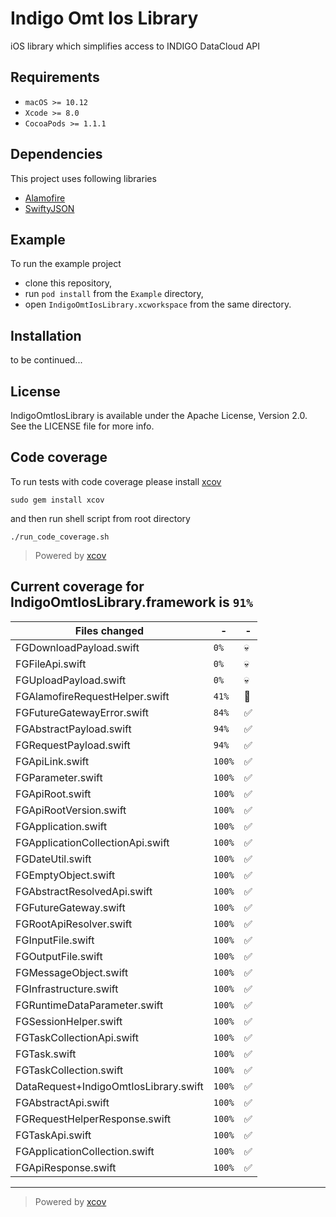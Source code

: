 
# Indigo Omt Ios Library

iOS library which simplifies access to INDIGO DataCloud API

## Requirements

- `macOS >= 10.12`
- `Xcode >= 8.0`
- `CocoaPods >= 1.1.1`

## Dependencies

This project uses following libraries
- [Alamofire](https://github.com/Alamofire/Alamofire)
- [SwiftyJSON](https://github.com/SwiftyJSON/SwiftyJSON)

## Example

To run the example project
- clone this repository,
- run `pod install` from the `Example` directory,
- open `IndigoOmtIosLibrary.xcworkspace` from the same directory.

## Installation

to be continued...

<!---
 ## Installation
 
 Indigo Omt Ios Library is available through [CocoaPods](http://cocoapods.org). To install it, simply add the following line to your Podfile:
 
 ```ruby
 pod 'IndigoOmtIosLibrary'
 ```
 --->

## License

IndigoOmtIosLibrary is available under the Apache License, Version 2.0. See the LICENSE file for more info.

## Code coverage

To run tests with code coverage please install [xcov](https://github.com/nakiostudio/xcov)

```
sudo gem install xcov
```

and then run shell script from root directory

```
./run_code_coverage.sh
```


> Powered by [xcov](https://github.com/nakiostudio/xcov)
## Current coverage for IndigoOmtIosLibrary.framework is `91%`
Files changed | - | - 
--- | --- | ---
FGDownloadPayload.swift | `0%` | :skull:
FGFileApi.swift | `0%` | :skull:
FGUploadPayload.swift | `0%` | :skull:
FGAlamofireRequestHelper.swift | `41%` | :no_entry_sign:
FGFutureGatewayError.swift | `84%` | :white_check_mark:
FGAbstractPayload.swift | `94%` | :white_check_mark:
FGRequestPayload.swift | `94%` | :white_check_mark:
FGApiLink.swift | `100%` | :white_check_mark:
FGParameter.swift | `100%` | :white_check_mark:
FGApiRoot.swift | `100%` | :white_check_mark:
FGApiRootVersion.swift | `100%` | :white_check_mark:
FGApplication.swift | `100%` | :white_check_mark:
FGApplicationCollectionApi.swift | `100%` | :white_check_mark:
FGDateUtil.swift | `100%` | :white_check_mark:
FGEmptyObject.swift | `100%` | :white_check_mark:
FGAbstractResolvedApi.swift | `100%` | :white_check_mark:
FGFutureGateway.swift | `100%` | :white_check_mark:
FGRootApiResolver.swift | `100%` | :white_check_mark:
FGInputFile.swift | `100%` | :white_check_mark:
FGOutputFile.swift | `100%` | :white_check_mark:
FGMessageObject.swift | `100%` | :white_check_mark:
FGInfrastructure.swift | `100%` | :white_check_mark:
FGRuntimeDataParameter.swift | `100%` | :white_check_mark:
FGSessionHelper.swift | `100%` | :white_check_mark:
FGTaskCollectionApi.swift | `100%` | :white_check_mark:
FGTask.swift | `100%` | :white_check_mark:
FGTaskCollection.swift | `100%` | :white_check_mark:
DataRequest+IndigoOmtIosLibrary.swift | `100%` | :white_check_mark:
FGAbstractApi.swift | `100%` | :white_check_mark:
FGRequestHelperResponse.swift | `100%` | :white_check_mark:
FGTaskApi.swift | `100%` | :white_check_mark:
FGApplicationCollection.swift | `100%` | :white_check_mark:
FGApiResponse.swift | `100%` | :white_check_mark:

---

> Powered by [xcov](https://github.com/nakiostudio/xcov)
